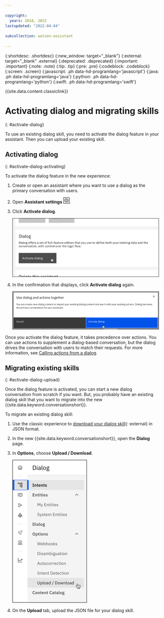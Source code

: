 ```yaml
---

copyright:
  years: 2018, 2022
lastupdated: "2022-04-04"

subcollection: watson-assistant

---
```


{:shortdesc: .shortdesc}
{:new_window: target="_blank"}
{:external: target="_blank" .external}
{:deprecated: .deprecated}
{:important: .important}
{:note: .note}
{:tip: .tip}
{:pre: .pre}
{:codeblock: .codeblock}
{:screen: .screen}
{:javascript: .ph data-hd-programlang='javascript'}
{:java: .ph data-hd-programlang='java'}
{:python: .ph data-hd-programlang='python'}
{:swift: .ph data-hd-programlang='swift'}

{{site.data.content.classiclink}}

# Activating dialog and migrating skills
{: #activate-dialog}

To use an existing dialog skill, you need to activate the dialog feature in your assistant. Then you can upload your existing skill.

## Activating dialog
{: #activate-dialog-activating}

To activate the dialog feature in the new experience:

1.  Create or open an assistant where you want to use a dialog as the primary conversation with users.

1.  Open **Assistant settings** ![Assistant settings](images/assistant-settings-icon.png).

1.  Click **Activate dialog**.

    ![Activate dialog](images/activate-dialog.png)

1.  In the confirmation that displays, click **Activate dialog** again.

    ![Activate dialog](images/activate-dialog-modal.png)

Once you activate the dialog feature, it takes precedence over actions. You can use actions to supplement a dialog-based conversation, but the dialog drives the conversation with users to match their requests. For more information, see [Calling actions from a dialog](/docs/watson-assistant?topic=watson-assistant-dialog-call-action).

## Migrating existing skills
{: #activate-dialog-upload}

Once the dialog feature is activated, you can start a new dialog conversation from scratch if you want. But, you probably have an existing dialog skill that you want to migrate into the new {{site.data.keyword.conversationshort}}.

To migrate an existing dialog skill:

1.  Use the classic experience to [download your dialog skill](/docs/assistant?topic=assistant-skill-tasks#skill-tasks-download){: external} in JSON format. 

1.  In the new {{site.data.keyword.conversationshort}}, open the **Dialog** page.

1.  In **Options**, choose **Upload / Download**.

    ![Upload dialog](images/dialog-upload.png)

1.  On the **Upload** tab, upload the JSON file for your dialog skill.
